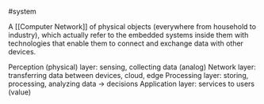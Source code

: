 #system

A [[Computer Network]] of physical objects (everywhere from household to industry), which actually refer to the embedded systems inside them with technologies that enable them to connect and exchange data with other devices.

Perception (physical) layer: sensing, collecting data (analog)
Network layer: transferring data between devices, cloud, edge
Processing layer: storing, processing, analyzing data -> decisions
Application layer: services to users (value)
